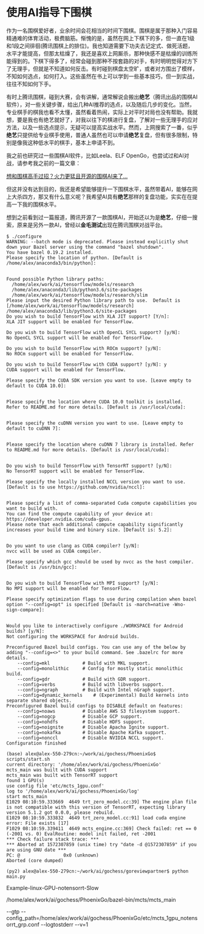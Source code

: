 # 使用AI指导下围棋

作为一名围棋爱好者，业余时间会花相当的时间下围棋。围棋是属于那种入门容易精通难的体育活动，极费脑筋。惭愧的是，虽然在网上下棋下的多，但一直在1级和1段之间徘徊(腾讯围棋上的排位)。我也知道需要下功夫去记定式、做死活题，水平才能提高，但那太枯燥了，我还是喜欢上网厮杀，那种快感不是枯燥的训练所能得到的。下棋下得多了，经常会碰到那种不按套路的对手，有时明明觉得对方下了无理手，但就是不知道如何反击。有时碰到棋盘太空旷，或者对方围出了模样，不知如何选点，如何打入。这些虽然在书上可以学到一些基本技巧，但一到实战，往往不知如何下手。

有时上腾讯围棋，碰到大赛，会有讲解，通常解说会搬出**绝艺**（腾讯出品的围棋AI软件），对一些关键步骤，给出几种AI推荐的选点，以及随后几步的变化。当然，专业棋手的棋我也看不太懂，虽然看着热闹，实际上对平时对局也没有帮助。我就想，要是我也有绝艺就好了，对我以往下的棋进行复盘，了解对一些无理手的应对方法，以及一些选点提示，无疑可以提高实战水平。然而，上网搜索了一番，似乎**绝艺**只提供给专业棋手使用，普通人虽然也可以申请**绝艺**复盘，但有很多限制，特别是像我这种低水平的棋手，基本上申请不到。

我之前也研究过一些围棋AI软件，比如Leela、ELF OpenGo，也尝试过和AI对战，请参考我之前的一篇文章：

[想和围棋高手过招？火力更猛且开源的围棋AI来了...](https://mp.weixin.qq.com/s?__biz=MzI3NTQyMzEzNQ==&mid=2247484935&idx=1&sn=079cb5510e11fc48d0d5dbe831ca7213&chksm=eb044cf7dc73c5e13a8f7a98e1dbdad5166aee2768de95371cec89c787a7019618f46b7b0ca0&token=504277048&lang=zh_CN#rd)

但这并没有达到目的，我还是希望能够提升一下围棋水平，虽然带着AI，能够在网上大杀四方，那又有什么意义呢？我希望AI具有**绝艺**那样的复盘功能，实实在在提高一下我的围棋水平。

想到之前看到过一篇报道，腾讯开源了一款围棋AI，开始还以为是**绝艺**，仔细一搜索，原来是另外一款AI，曾经以**金毛测试**出现在腾讯围棋对战平台。

```
$ ./configure
WARNING: --batch mode is deprecated. Please instead explicitly shut down your Bazel server using the command "bazel shutdown".
You have bazel 0.19.2 installed.
Please specify the location of python. [Default is /home/alex/anaconda3/bin/python]: 


Found possible Python library paths:
  /home/alex/work/ai/tensorflow/models/research
  /home/alex/anaconda3/lib/python3.6/site-packages
  /home/alex/work/ai/tensorflow/models/research/slim
Please input the desired Python library path to use.  Default is [/home/alex/work/ai/tensorflow/models/research]
/home/alex/anaconda3/lib/python3.6/site-packages
Do you wish to build TensorFlow with XLA JIT support? [Y/n]: 
XLA JIT support will be enabled for TensorFlow.

Do you wish to build TensorFlow with OpenCL SYCL support? [y/N]: 
No OpenCL SYCL support will be enabled for TensorFlow.

Do you wish to build TensorFlow with ROCm support? [y/N]: 
No ROCm support will be enabled for TensorFlow.

Do you wish to build TensorFlow with CUDA support? [y/N]: y
CUDA support will be enabled for TensorFlow.

Please specify the CUDA SDK version you want to use. [Leave empty to default to CUDA 10.0]: 


Please specify the location where CUDA 10.0 toolkit is installed. Refer to README.md for more details. [Default is /usr/local/cuda]: 


Please specify the cuDNN version you want to use. [Leave empty to default to cuDNN 7]: 


Please specify the location where cuDNN 7 library is installed. Refer to README.md for more details. [Default is /usr/local/cuda]: 


Do you wish to build TensorFlow with TensorRT support? [y/N]: 
No TensorRT support will be enabled for TensorFlow.

Please specify the locally installed NCCL version you want to use. [Default is to use https://github.com/nvidia/nccl]: 


Please specify a list of comma-separated Cuda compute capabilities you want to build with.
You can find the compute capability of your device at: https://developer.nvidia.com/cuda-gpus.
Please note that each additional compute capability significantly increases your build time and binary size. [Default is: 5.2]: 


Do you want to use clang as CUDA compiler? [y/N]: 
nvcc will be used as CUDA compiler.

Please specify which gcc should be used by nvcc as the host compiler. [Default is /usr/bin/gcc]: 


Do you wish to build TensorFlow with MPI support? [y/N]: 
No MPI support will be enabled for TensorFlow.

Please specify optimization flags to use during compilation when bazel option "--config=opt" is specified [Default is -march=native -Wno-sign-compare]: 


Would you like to interactively configure ./WORKSPACE for Android builds? [y/N]: 
Not configuring the WORKSPACE for Android builds.

Preconfigured Bazel build configs. You can use any of the below by adding "--config=<>" to your build command. See .bazelrc for more details.
	--config=mkl         	# Build with MKL support.
	--config=monolithic  	# Config for mostly static monolithic build.
	--config=gdr         	# Build with GDR support.
	--config=verbs       	# Build with libverbs support.
	--config=ngraph      	# Build with Intel nGraph support.
	--config=dynamic_kernels	# (Experimental) Build kernels into separate shared objects.
Preconfigured Bazel build configs to DISABLE default on features:
	--config=noaws       	# Disable AWS S3 filesystem support.
	--config=nogcp       	# Disable GCP support.
	--config=nohdfs      	# Disable HDFS support.
	--config=noignite    	# Disable Apacha Ignite support.
	--config=nokafka     	# Disable Apache Kafka support.
	--config=nonccl      	# Disable NVIDIA NCCL support.
Configuration finished
```

```
(base) alex@alex-550-279cn:~/work/ai/gochess/PhoenixGo$ scripts/start.sh 
current directory: '/home/alex/work/ai/gochess/PhoenixGo'
mcts_main was built with CUDA support
mcts_main was built with TensorRT support
found 1 GPU(s)
use config file 'etc/mcts_1gpu.conf'
log to '/home/alex/work/ai/gochess/PhoenixGo/log'
start mcts_main
E1029 08:10:59.333669  4649 trt_zero_model.cc:39] The engine plan file is not compatible with this version of TensorRT, expecting library version 5.1.2 got 0.0.0, please rebuild.
E1029 08:10:59.333832  4649 trt_zero_model.cc:91] load cuda engine error: File exists [17]
F1029 08:10:59.339411  4649 mcts_engine.cc:369] Check failed: ret == 0 (-2001 vs. 0) EvalRoutine: model init failed, ret -2001
*** Check failure stack trace: ***
*** Aborted at 1572307859 (unix time) try "date -d @1572307859" if you are using GNU date ***
PC: @                0x0 (unknown)
Aborted (core dumped)
```

```
(py2) alex@alex-550-279cn:~/work/ai/gochess/goreviewpartner$ python main.py
```

Example-linux-GPU-notensorrt-Slow

/home/alex/work/ai/gochess/PhoenixGo/bazel-bin/mcts/mcts_main

--gtp --config_path=/home/alex/work/ai/gochess/PhoenixGo/etc/mcts_1gpu_notensorrt_grp.conf --logtostderr --v=1